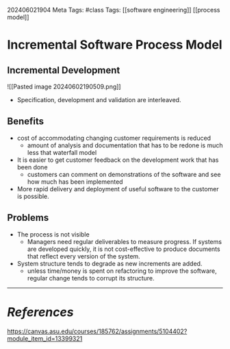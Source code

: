 202406021904
Meta Tags: #class
Tags: [[software engineering]] [[process model]]

# Incremental Software Process Model

## Incremental Development

![[Pasted image 20240602190509.png]]

- Specification, development and validation are interleaved.

## Benefits

- cost of accommodating changing customer requirements is reduced
	- amount of analysis and documentation that has to be redone is much less that waterfall model
- It is easier to get customer feedback on the development work that has been done
	- customers can comment on demonstrations of the software and see how much has been implemented
- More rapid delivery and deployment of useful software to the customer is possible.

## Problems

- The process is not visible
	- Managers need regular deliverables to measure progress. If systems are developed quickly, it is not cost-effective to produce documents that reflect every version of the system.
- System structure tends to degrade as new increments are added.
	- unless time/money is spent on refactoring to improve the software, regular change tends to corrupt its structure. 



---
# *References*
https://canvas.asu.edu/courses/185762/assignments/5104402?module_item_id=13399321